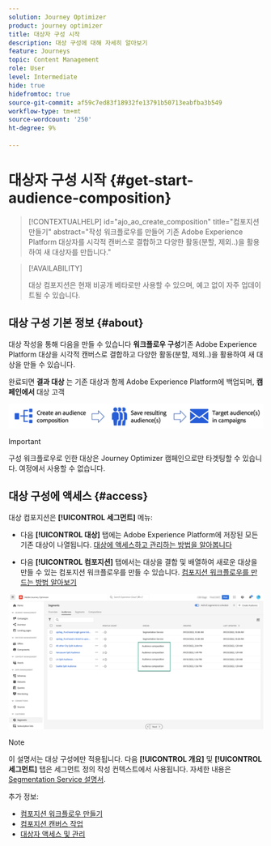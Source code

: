 ```yaml
---
solution: Journey Optimizer
product: journey optimizer
title: 대상자 구성 시작
description: 대상 구성에 대해 자세히 알아보기
feature: Journeys
topic: Content Management
role: User
level: Intermediate
hide: true
hidefromtoc: true
source-git-commit: af59c7ed83f18932fe13791b50713eabfba3b549
workflow-type: tm+mt
source-wordcount: '250'
ht-degree: 9%

---
```


# 대상자 구성 시작 {#get-start-audience-composition}

>[!CONTEXTUALHELP]
>id="ajo_ao_create_composition"
>title="컴포지션 만들기"
>abstract="작성 워크플로우를 만들어 기존 Adobe Experience Platform 대상자를 시각적 캔버스로 결합하고 다양한 활동(분할, 제외..)을 활용하여 새 대상자를 만듭니다."

>[!AVAILABILITY]
>
>대상 컴포지션은 현재 비공개 베타로만 사용할 수 있으며, 예고 없이 자주 업데이트될 수 있습니다.

## 대상 구성 기본 정보 {#about}

대상 작성을 통해 다음을 만들 수 있습니다 **워크플로우 구성**&#x200B;기존 Adobe Experience Platform 대상을 시각적 캔버스로 결합하고 다양한 활동(분할, 제외..)을 활용하여 새 대상을 만들 수 있습니다.

완료되면 **결과 대상** 는 기존 대상과 함께 Adobe Experience Platform에 백업되며, **캠페인에서** 대상 고객

![](assets/audiences-process.png)

>[!IMPORTANT]
>
>구성 워크플로우로 인한 대상은 Journey Optimizer 캠페인으로만 타겟팅할 수 있습니다. 여정에서 사용할 수 없습니다.

## 대상 구성에 액세스 {#access}

대상 컴포지션은 **[!UICONTROL 세그먼트]** 메뉴:

* 다음 **[!UICONTROL 대상]** 탭에는 Adobe Experience Platform에 저장된 모든 기존 대상이 나열됩니다. [대상에 액세스하고 관리하는 방법을 알아봅니다](access-audiences.md)

* 다음 **[!UICONTROL 컴포지션]** 탭에서는 대상을 결합 및 배열하여 새로운 대상을 만들 수 있는 컴포지션 워크플로우를 만들 수 있습니다. [컴포지션 워크플로우를 만드는 방법 알아보기](create-compositions.md)

![](assets/audiences-list.png)

>[!NOTE]
>
>이 설명서는 대상 구성에만 적용됩니다. 다음 **[!UICONTROL 개요]** 및 **[!UICONTROL 세그먼트]** 탭은 세그먼트 정의 작성 컨텍스트에서 사용됩니다. 자세한 내용은 [Segmentation Service 설명서](https://experienceleague.adobe.com/docs/experience-platform/segmentation/ui/overview.html).

추가 정보:

* [컴포지션 워크플로우 만들기](create-compositions.md)
* [컴포지션 캔버스 작업](composition-canvas.md)
* [대상자 액세스 및 관리](access-audiences.md)
